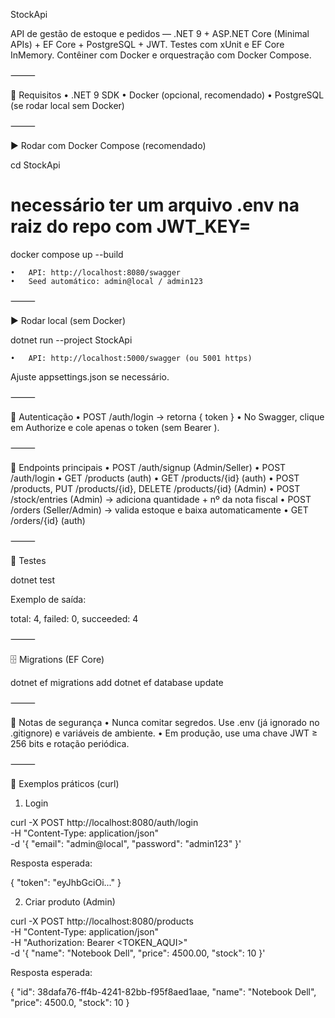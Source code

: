 StockApi

API de gestão de estoque e pedidos — .NET 9 + ASP.NET Core (Minimal APIs) + EF Core + PostgreSQL + JWT.
Testes com xUnit e EF Core InMemory. Contêiner com Docker e orquestração com Docker Compose.

⸻

🚀 Requisitos
• .NET 9 SDK
• Docker (opcional, recomendado)
• PostgreSQL (se rodar local sem Docker)

⸻

▶️ Rodar com Docker Compose (recomendado)

cd StockApi

# necessário ter um arquivo .env na raiz do repo com JWT_KEY=<chave>

docker compose up --build

    •	API: http://localhost:8080/swagger
    •	Seed automático: admin@local / admin123

⸻

▶️ Rodar local (sem Docker)

dotnet run --project StockApi

    •	API: http://localhost:5000/swagger (ou 5001 https)

Ajuste appsettings.json se necessário.

⸻

🔑 Autenticação
• POST /auth/login → retorna { token }
• No Swagger, clique em Authorize e cole apenas o token (sem Bearer ).

⸻

📌 Endpoints principais
• POST /auth/signup (Admin/Seller)
• POST /auth/login
• GET /products (auth)
• GET /products/{id} (auth)
• POST /products, PUT /products/{id}, DELETE /products/{id} (Admin)
• POST /stock/entries (Admin) → adiciona quantidade + nº da nota fiscal
• POST /orders (Seller/Admin) → valida estoque e baixa automaticamente
• GET /orders/{id} (auth)

⸻

🧪 Testes

dotnet test

Exemplo de saída:

total: 4, failed: 0, succeeded: 4

⸻

🗄️ Migrations (EF Core)

dotnet ef migrations add <Nome>
dotnet ef database update

⸻

🔐 Notas de segurança
• Nunca comitar segredos. Use .env (já ignorado no .gitignore) e variáveis de ambiente.
• Em produção, use uma chave JWT ≥ 256 bits e rotação periódica.

⸻

📖 Exemplos práticos (curl)

1. Login

curl -X POST http://localhost:8080/auth/login \
 -H "Content-Type: application/json" \
 -d '{
"email": "admin@local",
"password": "admin123"
}'

Resposta esperada:

{
"token": "eyJhbGciOi..."
}

2. Criar produto (Admin)

curl -X POST http://localhost:8080/products \
 -H "Content-Type: application/json" \
 -H "Authorization: Bearer <TOKEN_AQUI>" \
 -d '{
"name": "Notebook Dell",
"price": 4500.00,
"stock": 10
}'

Resposta esperada:

{
"id": 38dafa76-ff4b-4241-82bb-f95f8aed1aae,
"name": "Notebook Dell",
"price": 4500.0,
"stock": 10
}

